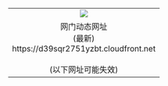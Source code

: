 ﻿<table>
  <tr></tr>
  <tr><td colspan=2 align=center><img src="https://d39sqr2751yzbt.cloudfront.net/Up/oGate.jpg" /></td></tr>
  <tr><td colspan=2 align=center>网门动态网址<br/>(最新)
<br>https://d39sqr2751yzbt.cloudfront.net
<br/><br/>(以下网址可能失效)
    </td>
  </tr>
</table>
